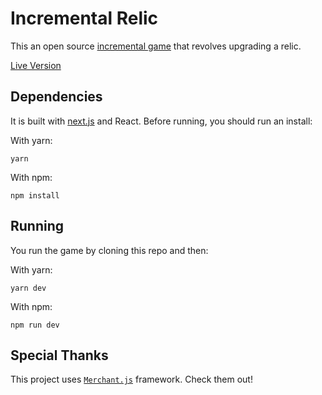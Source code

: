 # Incremental Relic

This an open source [incremental game](https://en.wikipedia.org/wiki/Incremental_game)
that revolves upgrading a relic.


[Live Version](https://incrementalrelic.github.io/incrementalrelic/)

## Dependencies

It is built with [next.js](https://github.com/zeit/next.js/) and
React. Before running, you should run an install:

With yarn:

```
yarn
```

With npm:

```
npm install
```

## Running

You run the game by cloning this repo and
then:

With yarn:

```
yarn dev
```

With npm:

```
npm run dev
```

## Special Thanks

This project uses [`Merchant.js`](https://github.com/Flaque/merchant.js) framework. Check them out! 
